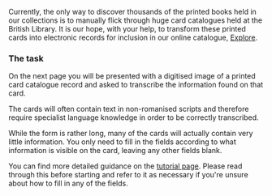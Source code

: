 Currently, the only way to discover thousands of the printed books held in our
collections is to manually flick through huge card catalogues held at the British Library.
It is our hope, with your help, to transform these printed cards into electronic
records for inclusion in our online catalogue, [Explore](http://explore.bl.uk/).


### The task

On the next page you will be presented with a digitised image of a printed card
catalogue record and asked to transcribe the information found on that card.

The cards will often contain text in non-romanised scripts and therefore require
specialist language knowledge in order to be correctly transcribed.

While the form is rather long, many of the cards will actually contain very
little information. You only need to fill in the fields according to what
information is visible on the card, leaving any other fields blank.

You can find more detailed guidance on the [tutorial page](./tutorial). Please
read through this before starting and refer to it as necessary if you're unsure
about how to fill in any of the fields.